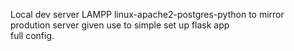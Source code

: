 Local dev server
LAMPP linux-apache2-postgres-python
to mirror prodution server given use to
simple set up flask app  
full config.  
